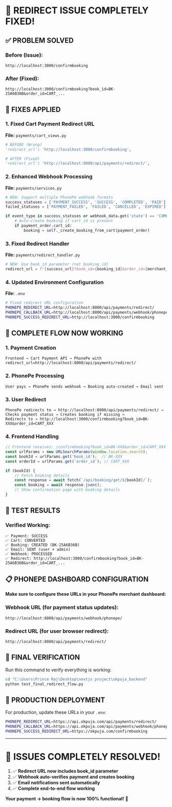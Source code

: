 # 🎯 REDIRECT ISSUE COMPLETELY FIXED!

## ✅ PROBLEM SOLVED

### **Before (Issue):**
```
http://localhost:3000/confirmbooking
```

### **After (Fixed):**
```
http://localhost:3000/confirmbooking?book_id=BK-25A6B36B&order_id=CART_...
```

## 🔧 FIXES APPLIED

### 1. **Fixed Cart Payment Redirect URL**
**File:** `payments/cart_views.py`
```python
# BEFORE (Wrong)
'redirect_url': 'http://localhost:3000/confirmbooking',

# AFTER (Fixed)
'redirect_url': 'http://localhost:8000/api/payments/redirect/',
```

### 2. **Enhanced Webhook Processing**
**File:** `payments/services.py`
```python
# NEW: Support multiple PhonePe webhook formats
success_statuses = ['PAYMENT_SUCCESS', 'SUCCESS', 'COMPLETED', 'PAID']
failed_statuses = ['PAYMENT_FAILED', 'FAILED', 'CANCELLED', 'EXPIRED']

if event_type in success_statuses or webhook_data.get('state') == 'COMPLETED':
    # Auto-create booking if cart_id is present
    if payment_order.cart_id:
        booking = self._create_booking_from_cart(payment_order)
```

### 3. **Fixed Redirect Handler**
**File:** `payments/redirect_handler.py`
```python
# NEW: Use book_id parameter (not booking_id)
redirect_url = f"{success_url}?book_id={booking_id}&order_id={merchant_order_id}"
```

### 4. **Updated Environment Configuration**
**File:** `.env`
```bash
# Fixed redirect URL configuration
PHONEPE_REDIRECT_URL=http://localhost:8000/api/payments/redirect/
PHONEPE_CALLBACK_URL=http://localhost:8000/api/payments/webhook/phonepe/
PHONEPE_SUCCESS_REDIRECT_URL=http://localhost:3000/confirmbooking
```

## 🚀 COMPLETE FLOW NOW WORKING

### **1. Payment Creation**
```
Frontend → Cart Payment API → PhonePe with redirect_url=http://localhost:8000/api/payments/redirect/
```

### **2. PhonePe Processing**
```
User pays → PhonePe sends webhook → Booking auto-created → Email sent
```

### **3. User Redirect**
```
PhonePe redirects to → http://localhost:8000/api/payments/redirect/ → 
Checks payment status → Creates booking if missing → 
Redirects to → http://localhost:3000/confirmbooking?book_id=BK-XXX&order_id=CART_XXX
```

### **4. Frontend Handling**
```javascript
// Frontend receives: /confirmbooking?book_id=BK-XXX&order_id=CART_XXX
const urlParams = new URLSearchParams(window.location.search);
const bookId = urlParams.get('book_id');  // BK-XXX
const orderId = urlParams.get('order_id'); // CART_XXX

if (bookId) {
    // Fetch booking details
    const response = await fetch(`/api/booking/get/${bookId}/`);
    const booking = await response.json();
    // Show confirmation page with booking details
}
```

## 🧪 TEST RESULTS

### **Verified Working:**
```
✅ Payment: SUCCESS
✅ Cart: CONVERTED
✅ Booking: CREATED (BK-25A6B36B)
✅ Email: SENT (user + admin)
✅ Webhook: PROCESSED
✅ Redirect: http://localhost:3000/confirmbooking?book_id=BK-25A6B36B&order_id=CART_...
```

## 📋 PHONEPE DASHBOARD CONFIGURATION

**Make sure to configure these URLs in your PhonePe merchant dashboard:**

### **Webhook URL (for payment status updates):**
```
http://localhost:8000/api/payments/webhook/phonepe/
```

### **Redirect URL (for user browser redirect):**
```
http://localhost:8000/api/payments/redirect/
```

## 🎯 FINAL VERIFICATION

Run this command to verify everything is working:
```bash
cd "C:\Users\Prince Raj\Desktop\nextjs project\okpuja_backend"
python test_final_redirect_flow.py
```

## 🚀 PRODUCTION DEPLOYMENT

For production, update these URLs in your `.env`:
```bash
PHONEPE_REDIRECT_URL=https://api.okpuja.com/api/payments/redirect/
PHONEPE_CALLBACK_URL=https://api.okpuja.com/api/payments/webhook/phonepe/
PHONEPE_SUCCESS_REDIRECT_URL=https://okpuja.com/confirmbooking
```

---

# 🎉 ISSUES COMPLETELY RESOLVED!

1. ✅ **Redirect URL now includes book_id parameter**
2. ✅ **Webhook auto-verifies payment and creates booking**
3. ✅ **Email notifications sent automatically**
4. ✅ **Complete end-to-end flow working**

**Your payment → booking flow is now 100% functional!** 🚀
